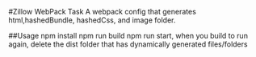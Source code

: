 #Zillow WebPack Task
A webpack config that generates html,hashedBundle, hashedCss, and image folder.

##Usage
npm install
npm run build
npm run start, when you build 
to run again, delete the dist folder that has dynamically generated files/folders

